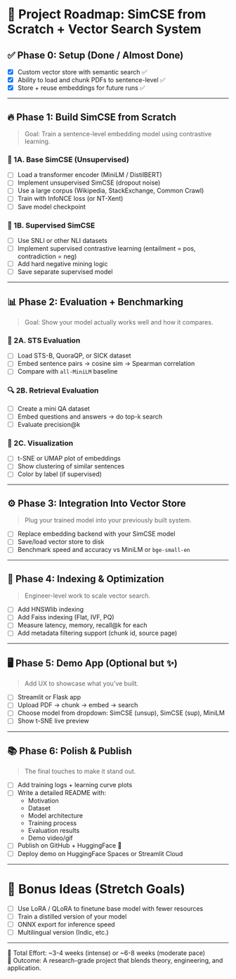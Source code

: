 # 🧭 Project Roadmap: SimCSE from Scratch + Vector Search System

## ✅ Phase 0: Setup (Done / Almost Done)
- [x] Custom vector store with semantic search ✅
- [x] Ability to load and chunk PDFs to sentence-level ✅
- [x] Store + reuse embeddings for future runs ✅

---

## 🔥 Phase 1: Build SimCSE from Scratch
> Goal: Train a sentence-level embedding model using contrastive learning.

### 🧪 1A. Base SimCSE (Unsupervised)
- [ ] Load a transformer encoder (MiniLM / DistilBERT)
- [ ] Implement unsupervised SimCSE (dropout noise)
- [ ] Use a large corpus (Wikipedia, StackExchange, Common Crawl)
- [ ] Train with InfoNCE loss (or NT-Xent)
- [ ] Save model checkpoint

### 🎯 1B. Supervised SimCSE
- [ ] Use SNLI or other NLI datasets
- [ ] Implement supervised contrastive learning (entailment = pos, contradiction = neg)
- [ ] Add hard negative mining logic
- [ ] Save separate supervised model

---

## 📊 Phase 2: Evaluation + Benchmarking

> Goal: Show your model actually works well and how it compares.

### 📏 2A. STS Evaluation
- [ ] Load STS-B, QuoraQP, or SICK dataset
- [ ] Embed sentence pairs → cosine sim → Spearman correlation
- [ ] Compare with `all-MiniLM` baseline

### 🔍 2B. Retrieval Evaluation
- [ ] Create a mini QA dataset
- [ ] Embed questions and answers → do top-k search
- [ ] Evaluate precision@k

### 🌈 2C. Visualization
- [ ] t-SNE or UMAP plot of embeddings
- [ ] Show clustering of similar sentences
- [ ] Color by label (if supervised)

---

## ⚙️ Phase 3: Integration Into Vector Store

> Plug your trained model into your previously built system.

- [ ] Replace embedding backend with your SimCSE model
- [ ] Save/load vector store to disk
- [ ] Benchmark speed and accuracy vs MiniLM or `bge-small-en`

---

## 🚀 Phase 4: Indexing & Optimization

> Engineer-level work to scale vector search.

- [ ] Add HNSWlib indexing
- [ ] Add Faiss indexing (Flat, IVF, PQ)
- [ ] Measure latency, memory, recall@k for each
- [ ] Add metadata filtering support (chunk id, source page)

---

## 🖥️ Phase 5: Demo App (Optional but ✨)

> Add UX to showcase what you’ve built.

- [ ] Streamlit or Flask app
- [ ] Upload PDF → chunk → embed → search
- [ ] Choose model from dropdown: SimCSE (unsup), SimCSE (sup), MiniLM
- [ ] Show t-SNE live preview

---

## 📚 Phase 6: Polish & Publish

> The final touches to make it stand out.

- [ ] Add training logs + learning curve plots
- [ ] Write a detailed README with:
  - Motivation
  - Dataset
  - Model architecture
  - Training process
  - Evaluation results
  - Demo video/gif
- [ ] Publish on GitHub + HuggingFace 🤝
- [ ] Deploy demo on HuggingFace Spaces or Streamlit Cloud

---

# 🧠 Bonus Ideas (Stretch Goals)
- [ ] Use LoRA / QLoRA to finetune base model with fewer resources
- [ ] Train a distilled version of your model
- [ ] ONNX export for inference speed
- [ ] Multilingual version (Indic, etc.)

---

🧪 Total Effort: ~3-4 weeks (intense) or ~6-8 weeks (moderate pace)  
📍 Outcome: A research-grade project that blends theory, engineering, and application.

